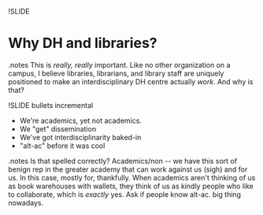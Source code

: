 !SLIDE 
# Why DH and libraries? #

.notes This is *really, really* important. Like no other organization on a campus, I believe libraries, librarians, and library staff are uniquely positioned to make an interdisciplinary DH centre actually *work*. And why is that?

!SLIDE bullets incremental

* We're academics, yet not academics.
* We "get" dissemination
* We've got interdisciplinarity baked-in
* "alt-ac" before it was cool

.notes Is that spelled correctly? Academics/non -- we have this sort of benign rep in the greater academy that can work against us (sigh) and for us. In this case, mostly for, thankfully. When academics aren't thinking of us as book warehouses with wallets, they think of us as kindly people who like to collaborate, which is *exactly* yes. Ask if people know alt-ac. big thing nowadays.


